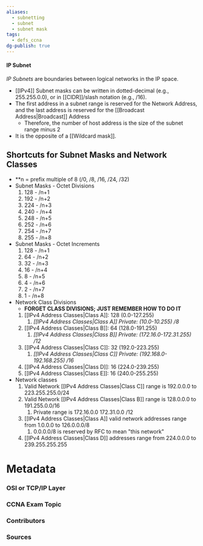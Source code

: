 ```yaml
---
aliases:
  - subnetting
  - subnet
  - subnet mask
tags:
  - defs_ccna
dg-publish: true
---
```

#### IP Subnet
*IP Subnets* are boundaries between logical networks in the IP space.
- [[IPv4]] Subnet masks can be written in dotted-decimal (e.g., 255.255.0.0), or in [[CIDR]]/slash notation (e.g., /16).
- The first address in a subnet range is reserved for the Network Address, and the last address is reserved for the [[Broadcast Address|Broadcast]] Address
	- Therefore, the number of host address is the size of the subnet range minus 2
- It is the opposite of a [[Wildcard mask]]. 

## Shortcuts for Subnet Masks and Network Classes
- **n = prefix multiple of 8 (/0, /8, /16, /24, /32)
- Subnet Masks - Octet Divisions
	1. 128 - /n+1
	2. 192 - /n+2
	3. 224 - /n+3
	4. 240 - /n+4
	5. 248 - /n+5
	6. 252 - /n+6
	7. 254 - /n+7
	8. 255 - /n+8
- Subnet Masks - Octet Increments
	1. 128 - /n+1
	2. 64 - /n+2
	3. 32 - /n+3
	4. 16 - /n+4
	5. 8 - /n+5
	6. 4 - /n+6
	7. 2 - /n+7
	8. 1 - /n+8
- Network Class Divisions
	- **FORGET CLASS DIVISIONS; JUST REMEMBER HOW TO DO IT**
	1. [[IPv4 Address Classes|Class A]]: 128 (0.0-127.255)
		1. *[[IPv4 Address Classes|Class A]] Private: (10.0-10.255) /8*
	2. [[IPv4 Address Classes|Class B]]: 64 (128.0-191.255)
		1. *[[IPv4 Address Classes|Class B]] Private: (172.16.0-172.31.255) /12*
	3. [[IPv4 Address Classes|Class C]]: 32 (192.0-223.255)
		1. *[[IPv4 Address Classes|Class C]] Private: (192.168.0-192.168.255) /16*
	4. [[IPv4 Address Classes|Class D]]: 16 (224.0-239.255)
	5. [[IPv4 Address Classes|Class E]]: 16 (240.0-255.255)
- Network classes
	1. Valid Network [[IPv4 Address Classes|Class C]] range is 192.0.0.0 to 223.255.255.0/24
	2. Valid Network [[IPv4 Address Classes|Class B]] range is 128.0.0.0 to 191.255.0.0/16
		1. Private range is 172.16.0.0 172.31.0.0 /12
	3. [[IPv4 Address Classes|Class A]] valid network addresses range from 1.0.0.0 to 126.0.0.0/8
		1. 0.0.0.0/8 is reserved by RFC to mean "this network"
	4. [[IPv4 Address Classes|Class D]] addresses range from 224.0.0.0 to 239.255.255.255

# Metadata
### OSI or TCP/IP Layer

### CCNA Exam Topic

### Contributors

### Sources
